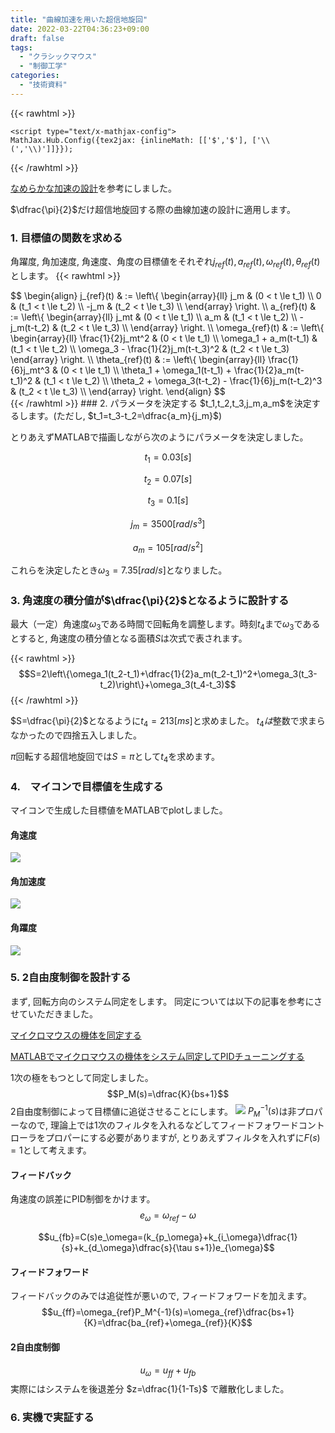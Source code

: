 ```yaml
---
title: "曲線加速を用いた超信地旋回"
date: 2022-03-22T04:36:23+09:00
draft: false
tags:
  - "クラシックマウス"
  - "制御工学"
categories:
  - "技術資料"
---
```


{{< rawhtml >}}
<script src="https://cdnjs.cloudflare.com/ajax/libs/mathjax/2.7.4/MathJax.js?config=TeX-AMS-MML_HTMLorMML"></script>
    <script type="text/x-mathjax-config">
    MathJax.Hub.Config({tex2jax: {inlineMath: [['$','$'], ['\\(','\\)']]}});
</script>
{{< /rawhtml >}}

[なめらかな加速の設計](https://www.kerislab.jp/posts/2018-04-29-accel-designer1/)を参考にしました。

$\dfrac{\pi}{2}$だけ超信地旋回する際の曲線加速の設計に適用します。

### 1. 目標値の関数を求める
角躍度, 角加速度, 角速度、角度の目標値をそれぞれ$j_{ref}(t), a_{ref}(t), \omega_{ref}(t), \theta_{ref}(t)$ とします。
{{< rawhtml >}}
<div>
$$
\begin{align}
    j_{ref}(t)
     & :=
    \left\{ \begin{array}{ll}
        j_m  & (0 < t \le t_1)         \\
        0    & (t_1 < t \le t_2)         \\
        -j_m & (t_2 < t \le t_3)         \\
    \end{array} \right.
    \\
    a_{ref}(t)
     & :=
    \left\{ \begin{array}{ll}
        j_mt  & (0 < t \le t_1)         \\
        a_m         & (t_1 < t \le t_2)         \\
        -j_m(t-t_2) & (t_2 < t \le t_3)         \\
    \end{array} \right.
    \\
    \omega_{ref}(t)
     & :=
    \left\{ \begin{array}{ll}
        \frac{1}{2}j_mt^2 & (0 < t \le t_1)          \\
        \omega_1 + a_m(t-t_1)              & (t_1 < t \le t_2)          \\
        \omega_3 - \frac{1}{2}j_m(t-t_3)^2 & (t_2 < t \le t_3)  
    \end{array} \right.
    \\
    \theta_{ref}(t)
     & :=
    \left\{ \begin{array}{ll}
\frac{1}{6}j_mt^3 & (0 < t \le t_1)          \\
        \theta_1 + \omega_1(t-t_1) + \frac{1}{2}a_m(t-t_1)^2 & (t_1 < t \le t_2)          \\
        \theta_2 + \omega_3(t-t_2) - \frac{1}{6}j_m(t-t_2)^3 & (t_2 < t \le t_3)          \\
    \end{array} \right.
\end{align}
$$
</div>
{{< /rawhtml >}}
### 2. パラメータを決定する
$t_1,t_2,t_3,j_m,a_m$を決定するします。(ただし, $t_1=t_3-t_2=\dfrac{a_m}{j_m}$)

とりあえずMATLABで描画しながら次のようにパラメータを決定しました。

$$t_1=0.03[s]$$

$$t_2=0.07[s]$$

$$t_3=0.1[s]$$

$$j_m=3500[rad/s^3]$$

$$a_m=105[rad/s^2]$$

これらを決定したとき$\omega_3=7.35[rad/s]$となりました。

### 3. 角速度の積分値が$\dfrac{\pi}{2}$となるように設計する
最大（一定）角速度$\omega_3$である時間で回転角を調整します。時刻$t_4$まで$\omega_3$であるとすると, 角速度の積分値となる面積$S$は次式で表されます。

{{< rawhtml >}}
$$S=2\left\{\omega_1(t_2-t_1)+\dfrac{1}{2}a_m(t_2-t_1)^2+\omega_3(t_3-t_2)\right\}+\omega_3(t_4-t_3)$$
{{< /rawhtml >}}

$S=\dfrac{\pi}{2}$となるように$t_4=213[ms]$と求めました。 $t_4は$整数で求まらなかったので四捨五入しました。

$\pi$回転する超信地旋回では$S=\pi$として$t_4$を求めます。

### 4.　マイコンで目標値を生成する
マイコンで生成した目標値をMATLABでplotしました。
#### 角速度
![](https://i.imgur.com/fd5fMnz.jpg)
#### 角加速度
![](https://i.imgur.com/to0MSOB.jpg)
#### 角躍度
![](https://i.imgur.com/T4scQ6A.jpg)

### 5. 2自由度制御を設計する
まず, 回転方向のシステム同定をします。
同定については以下の記事を参考にさせていただきました。

[マイクロマウスの機体を同定する](http://idken.net/posts/2017-06-02-systemident/)

[MATLABでマイクロマウスの機体をシステム同定してPIDチューニングする](https://blog.oino.li/posts/matlabsystemidentification/)

1次の極をもつとして同定しました。
$$P_M(s)=\dfrac{K}{bs+1}$$
2自由度制御によって目標値に追従させることにします。
![](https://i.imgur.com/ooxfSI4.png)
$P_M^{-1}(s)$は非プロパーなので, 理論上では1次のフィルタを入れるなどしてフィードフォワードコントローラをプロパーにする必要がありますが, とりあえずフィルタを入れずに$F(s)=1$として考えます。
#### フィードバック
角速度の誤差にPID制御をかけます。
$$e_{\omega}=\omega_{ref}-\omega$$

$$u_{fb}=C(s)e_\omega=(k_{p_\omega}+k_{i_\omega}\dfrac{1}{s}+k_{d_\omega}\dfrac{s}{\tau s+1})e_{\omega}$$

#### フィードフォワード
フィードバックのみでは追従性が悪いので, フィードフォワードを加えます。
$$u_{ff}=\omega_{ref}P_M^{-1}(s)=\omega_{ref}\dfrac{bs+1}{K}=\dfrac{ba_{ref}+\omega_{ref}}{K}$$

#### 2自由度制御
$$u_{\omega}=u_{ff}+u_{fb}$$
実際にはシステムを後退差分 $z=\dfrac{1}{1-Ts}$ で離散化しました。

### 6. 実機で実証する
